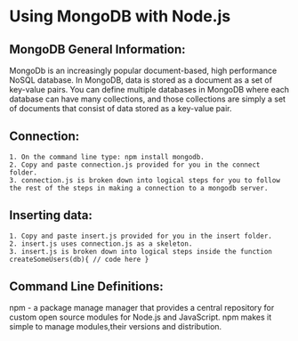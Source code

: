 # Using MongoDB with Node.js



MongoDB General Information:
--------------------------------------------------------------------------------
MongoDb is an increasingly popular document-based, high performance NoSQL database.  In MongoDB, data is stored as a document as a set of key-value pairs.  You can define multiple databases in MongoDB where each database can have many collections, and those collections are simply a set of documents that consist of data stored as a key-value pair.



Connection:
--------------------------------------------------------------------------------
	1. On the command line type: npm install mongodb.
	2. Copy and paste connection.js provided for you in the connect folder.
	3. connection.js is broken down into logical steps for you to follow the rest of the steps in making a connection to a mongodb server.



Inserting data:
--------------------------------------------------------------------------------
	1. Copy and paste insert.js provided for you in the insert folder.
	2. insert.js uses connection.js as a skeleton.
	3. insert.js is broken down into logical steps inside the function createSomeUsers(db){ // code here }



Command Line Definitions:
--------------------------------------------------------------------------------
npm - a package manage manager that provides a central repository for custom open source modules for Node.js and JavaScript.  npm makes it simple to manage modules,their versions and distribution.
